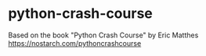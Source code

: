 # python-crash-course
Based on the book "Python Crash Course" by Eric Matthes https://nostarch.com/pythoncrashcourse
